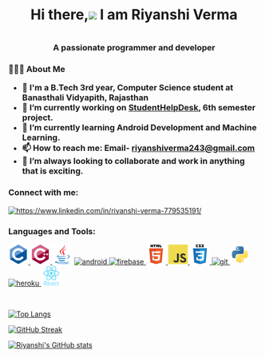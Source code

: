 <h1 align="center"> Hi there,<img src="https://raw.githubusercontent.com/MartinHeinz/MartinHeinz/master/wave.gif" width="30px"> I am Riyanshi Verma <h1>
<h3 align="center">A passionate programmer and developer<h3>
🙋🏻‍♀️ About Me  
  
- 🏫 I'm a B.Tech 3rd year, Computer Science student at Banasthali Vidyapith, Rajasthan
- 🔭 I’m currently working on **[StudentHelpDesk](https://github.com/Riyanshi243/StudentHelpDesk)**, 6th semester project.
- 🌱 I’m currently learning Android Development and Machine Learning.
- 📫 How to reach me: Email- riyanshiverma243@gmail.com
- 💞️ I’m always looking to collaborate and work in anything that is exciting.
  
<h3 align="left">Connect with me:</h3>
<p align="left">
<a href="https://www.linkedin.com/in/riyanshi-verma-779535191/" target="blank"><img align="center" src="https://raw.githubusercontent.com/rahuldkjain/github-profile-readme-generator/master/src/images/icons/Social/linked-in-alt.svg" alt="https://www.linkedin.com/in/riyanshi-verma-779535191/" height="30" width="40" /></a>
</p>

<h3 align="left">Languages and Tools:</h3>
<p align="left"> <a href="https://www.cprogramming.com/" target="_blank"> <img src="https://raw.githubusercontent.com/devicons/devicon/master/icons/c/c-original.svg" alt="c" width="40" height="40"/> </a> <a href="https://www.w3schools.com/cpp/" target="_blank"> <img src="https://raw.githubusercontent.com/devicons/devicon/master/icons/cplusplus/cplusplus-original.svg" alt="cplusplus" width="40" height="40"/> </a>  <img src="https://raw.githubusercontent.com/devicons/devicon/master/icons/java/java-original.svg" alt="java" width="40" height="40"/> </a> <a href="https://www.java.com" target="_blank"> <a href="https://developer.android.com/" target="_blank"> <img src="https://www.vectorlogo.zone/logos/android/android-tile.svg" alt="android" width="40" height="40"/> </a> <a href="https://firebase.google.com/" target="_blank"> <img src="https://www.vectorlogo.zone/logos/firebase/firebase-icon.svg" alt="firebase" width="40" height="40"/> </a> <a href="https://www.w3.org/html/" target="_blank"> <img src="https://raw.githubusercontent.com/devicons/devicon/master/icons/html5/html5-original-wordmark.svg" alt="html5" width="40" height="40"/> </a> <a href="https://developer.mozilla.org/en-US/docs/Web/JavaScript" target="_blank"> <img src="https://raw.githubusercontent.com/devicons/devicon/master/icons/javascript/javascript-original.svg" alt="javascript" width="40" height="40"/> </a> <a href="https://www.w3schools.com/css/" target="_blank"> <img src="https://raw.githubusercontent.com/devicons/devicon/master/icons/css3/css3-original-wordmark.svg" alt="css3" width="40" height="40"/> </a> <a href="https://git-scm.com/" target="_blank"> <img src="https://www.vectorlogo.zone/logos/git-scm/git-scm-icon.svg" alt="git" width="40" height="40"/> </a> <a href="https://www.python.org" target="_blank"> <img src="https://raw.githubusercontent.com/devicons/devicon/master/icons/python/python-original.svg" alt="python" width="40" height="40"/> </a> <a href="https://heroku.com" target="_blank"> <img src="https://www.vectorlogo.zone/logos/heroku/heroku-icon.svg" alt="heroku" width="40" height="40"/> </a> <a href="https://reactjs.org/" target="_blank"> <img src="https://raw.githubusercontent.com/devicons/devicon/master/icons/react/react-original-wordmark.svg" alt="react" width="40" height="40"/> </a> </p>
  
  
<br>
  
[![Top Langs](https://github-readme-stats.vercel.app/api/top-langs/?username=Riyanshi243&layout=compact&theme=dark)](https://github.com/Riyanshi243/github-readme-stats)
  
[![GitHub Streak](https://github-readme-streak-stats.herokuapp.com/?user=Riyanshi243&theme=dark)](https://git.io/streak-stats)  
  
[![Riyanshi's GitHub stats](https://github-readme-stats.vercel.app/api?username=Riyanshi243&show_icons=true&theme=dark)](https://github.com/Riyanshi243/github-readme-stats)  
